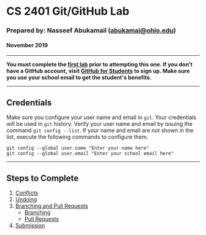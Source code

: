 # CS 2401 Git/GitHub Lab

### Prepared by: Nasseef Abukamail (abukamai@ohio.edu)

#### November 2019

---

**You must complete the [first lab](https://github.com/24steps/00/git-lab) prior to attempting this one. If you don't have a GitHub account, visit [GitHub for Students](https://education.github.com/students) to sign up. Make sure you use your school email to get the student's benefits.**

---

## Credentials

Make sure you configure your user name and email in `git`. Your credentials will be used in `git` history. Verify your user name and email by issuing the command `git config --list`. If your name and email are not shown in the list, execute the following commands to configure them.

```console
git config --global user.name "Enter your name here"
git config --global user.email "Enter your school email here"
```

---

## Steps to Complete

1. [Conflicts](steps/001-conflicts.md)
2. [Undoing](steps/002-undoing.md)
3. [Branching and Pull Requests](steps/003-branching-and-pr.md)
   - [Branching](steps/004-branching.md)
   - [Pull Requests](steps/005-pull-requests.md)
4. [Submission](steps/006-submission.md)
